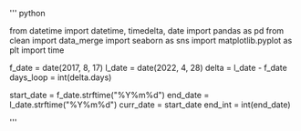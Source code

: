 ''' python

from datetime import datetime, timedelta, date
import pandas as pd
from clean import data_merge
import seaborn as sns
import matplotlib.pyplot as plt
import time

f_date = date(2017, 8, 17)
l_date = date(2022, 4, 28)
delta = l_date - f_date
days_loop = int(delta.days)

start_date = f_date.strftime("%Y%m%d")
end_date = l_date.strftime("%Y%m%d")
curr_date = start_date
end_int = int(end_date)

'''


